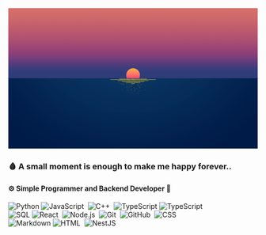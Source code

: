 <img src="./si2231.gif"/>
<h3>🩸 A small moment is enough to make me happy forever..</h3>
<h4>⚙ Simple Programmer and Backend Developer 🚀</h4>

![Python](https://img.shields.io/badge/-Python-05122A?style=flat&logo=Python&logoColor=1572B6)
![JavaScript](https://img.shields.io/badge/-JavaScript-05122A?style=flat&logo=javascript)&nbsp;
![C++](https://img.shields.io/badge/-C++-05122A?style=flat&logo=C%2B%2B&logoColor=00599C)&nbsp;
![TypeScript](https://img.shields.io/badge/-TypeScript-05122A?style=flat&logo=TypeScript&logoColor=00599C)
![TypeScript](https://img.shields.io/badge/-Rust-05122A?style=flat&logo=Rust&logoColor=00599C)\
![SQL](https://img.shields.io/badge/-SQL-05122A?style=flat&logo=MySQL&logoColor=00599C)
![React](https://img.shields.io/badge/-React-05122A?style=flat&logo=react)&nbsp;
![Node.js](https://img.shields.io/badge/-Node.js-05122A?style=flat&logo=node.js)&nbsp;
![Git](https://img.shields.io/badge/-Git-05122A?style=flat&logo=git)&nbsp;
![GitHub](https://img.shields.io/badge/-GitHub-05122A?style=flat&logo=github)&nbsp;
![CSS](https://img.shields.io/badge/-CSS-05122A?style=flat&logo=CSS3&logoColor=1572B6)&nbsp;\
![Markdown](https://img.shields.io/badge/-Markdown-05122A?style=flat&logo=markdown)
![HTML](https://img.shields.io/badge/-HTML-05122A?style=flat&logo=HTML5)&nbsp;
![NestJS](https://img.shields.io/badge/-NestJS-05122A?style=flat&logo=NestJS&logoColor=1572B6)&nbsp;
